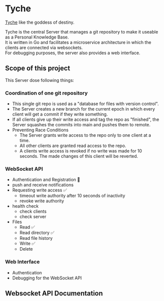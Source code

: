 # Tyche
[Tyche](https://en.wikipedia.org/wiki/Tyche) like the goddess of destiny.  
  
Tyche is the central Server that manages a git repository to make it useable as a Personal Knowledge Base.  
It is written in Go and facilitates a microservice architecture in which the clients are connected via websockets.  
For debugging purposes, the server also provides a web interface.  

## Scope of this project
This Server dose following things:  

### Coordination of one git repository
- This single git repo is used as a "database for files with version control".  
- The Server creates a new branch for the current epoch in which every client will get a commit if they write something.
- If all clients give up their write access and tag the repo as "finished", the Server squashes the commits into main and pushes them to remote.
- Preventing Race Conditions
  - The Server grants write access to the repo only to one client at a time.
  - All other clients are granted read access to the repo.
  - A clients write access is revoked if no write was made for 10 seconds. The made changes of this client will be reverted.

### WebSocket API
- Authentication and Registration 🚧
- push and receive notifications
- Requesting write access ✅
  - timeout write authority after 10 seconds of inactivity
  - revoke write authority
- health check
  - check clients
  - check server
- Files
  - Read ✅
  - Read directory ✅
  - Read file history
  - Write ✅
  - Delete 

### Web Interface
- Authentication
- Debugging for the WebSocket API


## Websocket API Documentation
